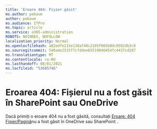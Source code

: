 ```yaml
---
title: 'Eroare 404: Fișier găsit'
ms.author: pebaum
author: pebaum
ms.audience: ITPro
ms.topic: article
ms.service: o365-administration
ROBOTS: NOINDEX, NOFOLLOW
localization_priority: Normal
ms.openlocfilehash: a82edfe215e138af40c2105f065b0dc9502db3c8
ms.sourcegitcommit: 540a4e2515f7cfddee65519046454fc4437cd287
ms.translationtype: MT
ms.contentlocale: ro-RO
ms.lasthandoff: 08/01/2021
ms.locfileid: "53685746"
---
```

# <a name="error-404-file-not-found-in-sharepoint-or-onedrive"></a>Eroarea 404: Fișierul nu a fost găsit în SharePoint sau OneDrive

Dacă primiți o eroare 404 nu a fost găsită, consultați [Eroare: 404 Fișier/Pagină](/sharepoint/troubleshoot/administration/error-404-onedrive-sharepoint)nu a fost găsit în OneDrive sau SharePoint .